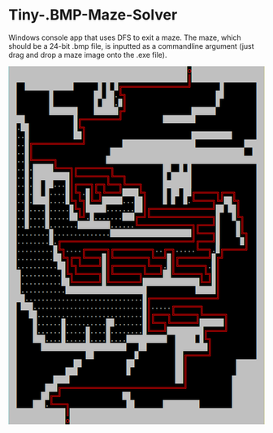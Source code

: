 # Tiny-.BMP-Maze-Solver

Windows console app that uses DFS to exit a maze. The maze, which should be a 24-bit .bmp file, is inputted as a commandline argument (just drag and drop a maze image onto the .exe file).

![Maze solution example](Example.PNG)
